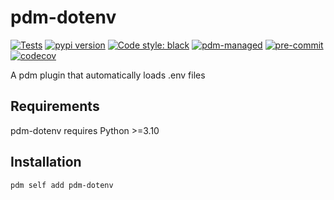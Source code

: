 # pdm-dotenv

[![Tests](https://github.com/zdog234/pdm-dotenv/workflows/Tests/badge.svg)](https://github.com/zdog234/pdm-dotenv/actions?query=workflow%3Aci)
[![pypi version](https://img.shields.io/pypi/v/pdm-dotenv.svg)](https://pypi.org/project/pdm-dotenv/)
[![Code style: black](https://img.shields.io/badge/code%20style-black-000000.svg)](https://github.com/psf/black)
[![pdm-managed](https://img.shields.io/badge/pdm-managed-blueviolet)](https://pdm.fming.dev)
[![pre-commit](https://img.shields.io/badge/pre--commit-enabled-brightgreen?logo=pre-commit)](https://github.com/pre-commit/pre-commit)
[![codecov](https://codecov.io/github/znd4/pdm-dotenv/branch/main/graph/badge.svg?token=0PHW2BUEOY)](https://codecov.io/github/znd4/pdm-dotenv)

A pdm plugin that automatically loads .env files

## Requirements

pdm-dotenv requires Python >=3.10

## Installation

```shell
pdm self add pdm-dotenv
```

